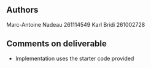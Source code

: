 ## Authors
Marc-Antoine Nadeau 261114549
Karl Bridi 261002728
## Comments on deliverable
- Implementation uses the starter code provided